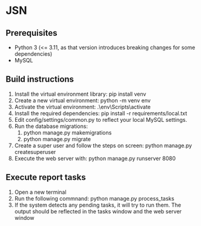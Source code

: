 # JSN
## Prerequisites
- Python 3 (<= 3.11, as that version introduces breaking changes for some dependencies)
- MySQL
## Build instructions
1. Install the virtual environment library: pip install venv
2. Create a new virtual environment: python -m venv env
3. Activate the virtual environment: .\env\Scripts\activate
4. Install the required dependencies: pip install -r requirements/local.txt
5. Edit config/settings/common.py to reflect your local MySQL settings.
6. Run the database migrations:
    1. python manage.py makemigrations
    2. python manage.py migrate
7. Create a super user and follow the steps on screen: python manage.py createsuperuser
8. Execute the web server with: python manage.py runserver 8080
## Execute report tasks
1. Open a new terminal
2. Run the following commnand: python manage.py process_tasks
3. If the system detects any pending tasks, it will try to run them. The output should be reflected in the tasks window and the web server window